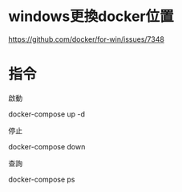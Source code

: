 # windows更換docker位置
https://github.com/docker/for-win/issues/7348

# 指令
啟動

docker-compose up -d

停止

docker-compose down

查詢

docker-compose ps